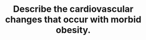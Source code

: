 ---
title: "Describe the cardiovascular changes that occur with morbid obesity."
entityType: SAQ
exam: PEX
college: ANZCA
year: 2016
sitting: B
question: 5
passRate: 47
EC_expectedDomains:
- "This question required a well organised approach to score highly."
- "Acknowledging adipose tissue as an endocrine organ with brief description of the relevant mechanism of action of the principal hormones involved then segues into discussion of the physiological CVS changes."
- "Main points expected included changes in blood volume, cardiac output, heart rate, stroke volume, contractility and the ECG. Effects on blood pressure as distinct from systemic hypertension was expected."
EC_extraCredit:
- "Additional marks were awarded for demonstrating understanding of left and right ventricular pathophysiology, hypercoagulopathy, the role of inflammation, endothelial dysfunction and the reasons for exercise being poorly tolerated. Latitude was given for confusion around the term obesity cardiomyopathy."
EC_errorsCommon:
- "Information was sometimes presented effectively in flow chart diagrams but explanatory detail was often missing in this approach."
- "Explanations of BMI grades attracted no marks nor did extensive discussion of comorbid conditions."
- "Common mistakes included vague statements especially with respect to systemic vascular resistance, repetition of information and incorrect information especially with respect to eccentric and concentric hypertrophy."
- "Terms such as wall stress, tension, afterload, and myocardial work were often used loosely."
- "The use of arrows on each new line suggesting a causal relation to the preceding statement was often perplexing."
---